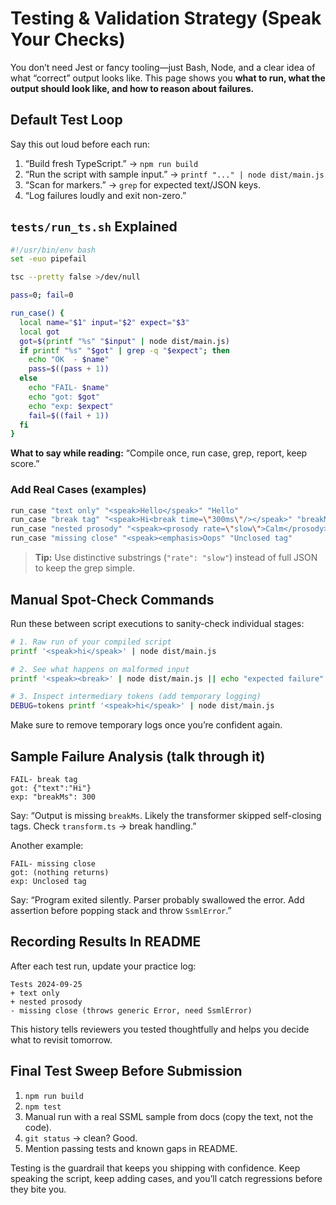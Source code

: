 # Testing & Validation Strategy (Speak Your Checks)
You don’t need Jest or fancy tooling—just Bash, Node, and a clear idea of what “correct” output looks like. This page shows you **what to run, what the output should look like, and how to reason about failures.**

## Default Test Loop
Say this out loud before each run:
1. “Build fresh TypeScript.” → `npm run build`
2. “Run the script with sample input.” → `printf "..." | node dist/main.js`
3. “Scan for markers.” → `grep` for expected text/JSON keys.
4. “Log failures loudly and exit non-zero.”

## `tests/run_ts.sh` Explained
```bash
#!/usr/bin/env bash
set -euo pipefail

tsc --pretty false >/dev/null

pass=0; fail=0

run_case() {
  local name="$1" input="$2" expect="$3"
  local got
  got=$(printf "%s" "$input" | node dist/main.js)
  if printf "%s" "$got" | grep -q "$expect"; then
    echo "OK  - $name"
    pass=$((pass + 1))
  else
    echo "FAIL- $name"
    echo "got: $got"
    echo "exp: $expect"
    fail=$((fail + 1))
  fi
}
```
**What to say while reading:** “Compile once, run case, grep, report, keep score.”

### Add Real Cases (examples)
```bash
run_case "text only" "<speak>Hello</speak>" "Hello"
run_case "break tag" "<speak>Hi<break time=\"300ms\"/></speak>" "breakMs": 300
run_case "nested prosody" "<speak><prosody rate=\"slow\">Calm</prosody></speak>" "\"rate\": \"slow\""
run_case "missing close" "<speak><emphasis>Oops" "Unclosed tag"
```

> **Tip:** Use distinctive substrings (`"rate": "slow"`) instead of full JSON to keep the grep simple.

## Manual Spot-Check Commands
Run these between script executions to sanity-check individual stages:
```bash
# 1. Raw run of your compiled script
printf '<speak>hi</speak>' | node dist/main.js

# 2. See what happens on malformed input
printf '<speak><break>' | node dist/main.js || echo "expected failure"

# 3. Inspect intermediary tokens (add temporary logging)
DEBUG=tokens printf '<speak>hi</speak>' | node dist/main.js
```
Make sure to remove temporary logs once you’re confident again.

## Sample Failure Analysis (talk through it)
```
FAIL- break tag
got: {"text":"Hi"}
exp: "breakMs": 300
```
Say: “Output is missing `breakMs`. Likely the transformer skipped self-closing tags. Check `transform.ts` → break handling.”

Another example:
```
FAIL- missing close
got: (nothing returns)
exp: Unclosed tag
```
Say: “Program exited silently. Parser probably swallowed the error. Add assertion before popping stack and throw `SsmlError`.”

## Recording Results In README
After each test run, update your practice log:
```
Tests 2024-09-25
+ text only
+ nested prosody
- missing close (throws generic Error, need SsmlError)
```
This history tells reviewers you tested thoughtfully and helps you decide what to revisit tomorrow.

## Final Test Sweep Before Submission
1. `npm run build`
2. `npm test`
3. Manual run with a real SSML sample from docs (copy the text, not the code).
4. `git status` → clean? Good.
5. Mention passing tests and known gaps in README.

Testing is the guardrail that keeps you shipping with confidence. Keep speaking the script, keep adding cases, and you’ll catch regressions before they bite you.
